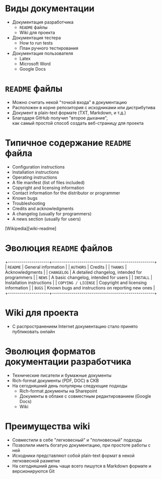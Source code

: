 # Виды документации

  - Документация разработчика
    - `README` файлы
    - Wiki для проекта
  - Документация тестера
    - How to run tests
    - План ручного тестирования
  - Документация пользователя
    - Latex
    - Microsoft Word
    - Google Docs

# `README` файлы

  - Можно считать некой "точкой входа" в документацию
  - Расположен в корне репозитория с исходниками или дистрибутива
  - Документ в plain-text формате (TXT, Markdown, и т.д.)
  - Благодаря GitHub получил "второе дыхание",\
    как самый простой способ создать веб-страницу для проекта

# Типичное содержание `README` файла

  - Configuration instructions
  - Installation instructions
  - Operating instructions
  - A file manifest (list of files included)
  - Copyright and licensing information
  - Contact information for the distributor or programmer
  - Known bugs
  - Troubleshooting
  - Credits and acknowledgments
  - A changelog (usually for programmers)
  - A news section (usually for users)

[Wikipedia][wiki-readme]

# Эволюция `README` файлов

+---------------------+----------------------------------------------------+
| `README`            | General information                                |
| `AUTHORS`           | Credits                                            |
| `THANKS`            | Acknowledgments                                    |
| `CHANGELOG`         | A detailed changelog, intended for programmers     |
| `NEWS`              | A basic changelog, intended for users              |
| `INSTALL`           | Installation instructions                          |
| `COPYING / LICENSE` | Copyright and licensing information                |
| `BUGS`              | Known bugs and instructions on reporting new ones  |
+---------------------+----------------------------------------------------+

# Wiki для проекта

  - С распространением Internet документацию стало принято публиковать онлайн

<!-- TOC -->

# Эволюция форматов документации разработчика

  - Технические писатели и бумажные документы
  - Rich-format документы (PDF, DOC) в СКВ
  - На сегодняшний день популярны следующие подходы
    - Rich-format документы на Sharepoint
    - Документы в облаке с совместным редактированием (Google Docs)
    - Wiki

# Преимущества wiki

  - Совместили в себе "легковесный" и "полновесный" подходы
  - Позволили иметь богатую документацию, при простоте работы с ней
  - Исходники представляют собой plain-text формат в некой легковесной разметке
  - На сегодняшний день чаще всего пишутся в Markdown формате и версионируются Git

